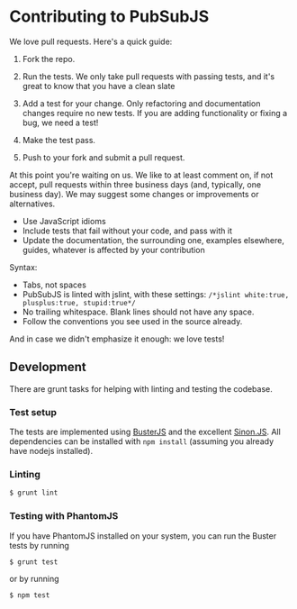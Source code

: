 # Contributing to PubSubJS

We love pull requests. Here's a quick guide:

1. Fork the repo.

2. Run the tests. We only take pull requests with passing tests, and it's great
to know that you have a clean slate

3. Add a test for your change. Only refactoring and documentation changes
require no new tests. If you are adding functionality or fixing a bug, we need
a test!

4. Make the test pass.

5. Push to your fork and submit a pull request.


At this point you're waiting on us. We like to at least comment on, if not
accept, pull requests within three business days (and, typically, one business
day). We may suggest some changes or improvements or alternatives.

* Use JavaScript idioms
* Include tests that fail without your code, and pass with it
* Update the documentation, the surrounding one, examples elsewhere, guides,
  whatever is affected by your contribution

Syntax:

* Tabs, not spaces
* PubSubJS is linted with jslint, with these settings: `/*jslint white:true, plusplus:true, stupid:true*/`
* No trailing whitespace. Blank lines should not have any space.
* Follow the conventions you see used in the source already.

And in case we didn't emphasize it enough: we love tests!

## Development

There are grunt tasks for helping with linting and testing the codebase.

### Test setup

The tests are implemented using [BusterJS](http://busterjs.org) and the excellent [Sinon.JS](http://cjohansen.no/sinon/). All dependencies can be installed with `npm install` (assuming you already have nodejs installed).

### Linting

```bash
$ grunt lint
```

### Testing with PhantomJS

If you have PhantomJS installed on your system, you can run the Buster tests by running

```bash
$ grunt test
```

or by running
```bash
$ npm test
```